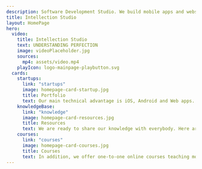 ```yaml
---
description: Software Development Studio. We build mobile apps and website of any complexity
title: Intellection Studio
layout: HomePage
hero:
  video:
    title: Intellection Studio
    text: UNDERSTANDING PERFECTION
    image: videoPlaceholder.jpg
    sources:
      mp4: assets/video.mp4
    playIcon: logo-mainpage-playbutton.svg
  cards:
    startups:
      link: "startups"
      image: homepage-card-startup.jpg
      title: Portfolio
      text: Our main technical advantage is iOS, Android and Web apps. But we are also good at VR, AR and Machine Learning
    knowledgeBase:
      link: "knowledge"
      image: homepage-card-resources.jpg
      title: Resources
      text: We are ready to share our knowledge with everybody. Here are collection of useful resources for interesting topics
    courses:
      link: "courses"
      image: homepage-card-courses.jpg
      title: Courses
      text: In addition, we offer one-to-one online courses teaching mobile app development for iOS and Android, React for Web
---
```


